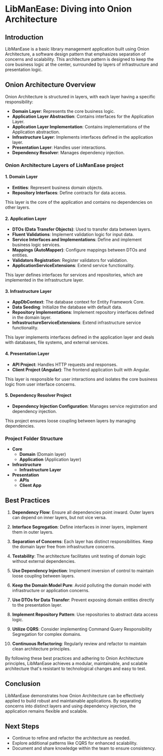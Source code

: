# LibManEase: Diving into Onion Architecture

## Introduction

LibManEase is a basic library management application built using Onion Architecture, a software design pattern that emphasizes separation of concerns and scalability. This architecture pattern is designed to keep the core business logic at the center, surrounded by layers of infrastructure and presentation logic.

## Onion Architecture Overview

Onion Architecture is structured in layers, with each layer having a specific responsibility:

- **Domain Layer**: Represents the core business logic.
- **Application Layer Abstraction**: Contains interfaces for the Application Layer.
- **Application Layer Implementation**: Contains implementations of the Application abstraction.
- **Infrastructure Layer**: Implements interfaces defined in the application layer.
- **Presentation Layer**: Handles user interactions.
- **Dependency Resolver**: Manages dependency injection.

### Onion Architecture Layers of LisManEase project

#### 1. Domain Layer

- **Entities**: Represent business domain objects.
- **Repository Interfaces**: Define contracts for data access.

This layer is the core of the application and contains no dependencies on other layers.

#### 2. Application Layer

- **DTOs (Data Transfer Objects)**: Used to transfer data between layers.
- **Fluent Validations**: Implement validation logic for input data.
- **Service Interfaces and Implementations**: Define and implement business logic services.
- **Mappings (AutoMapper)**: Configure mappings between DTOs and entities.
- **Validators Registration**: Register validators for validation.
- **ApplicationServiceExtensions**: Extend service functionality.

This layer defines interfaces for services and repositories, which are implemented in the infrastructure layer.

#### 3. Infrastructure Layer

- **AppDbContext**: The database context for Entity Framework Core.
- **Data Seeding**: Initialize the database with default data.
- **Repository Implementations**: Implement repository interfaces defined in the domain layer.
- **InfrastructureServiceExtensions**: Extend infrastructure service functionality.

This layer implements interfaces defined in the application layer and deals with databases, file systems, and external services.

#### 4. Presentation Layer

- **API Project**: Handles HTTP requests and responses.
- **Client Project (Angular)**: The frontend application built with Angular.

This layer is responsible for user interactions and isolates the core business logic from user interface concerns.

#### 5. Dependency Resolver Project

- **Dependency Injection Configuration**: Manages service registration and dependency injection.

This project ensures loose coupling between layers by managing dependencies.

### Project Folder Structure
- **Core**
  - **Domain** (Domain layer)
  - **Application** (Application layer)
- **Infrastructure**
  - **Infrastructure Layer**
- **Presentation**
  - **APIs**
  - **Client App**

## Best Practices

1. **Dependency Flow**: Ensure all dependencies point inward. Outer layers can depend on inner layers, but not vice versa.

2. **Interface Segregation**: Define interfaces in inner layers, implement them in outer layers.

3. **Separation of Concerns**: Each layer has distinct responsibilities. Keep the domain layer free from infrastructure concerns.

4. **Testability**: The architecture facilitates unit testing of domain logic without external dependencies.

5. **Use Dependency Injection**: Implement inversion of control to maintain loose coupling between layers.

6. **Keep the Domain Model Pure**: Avoid polluting the domain model with infrastructure or application concerns.

7. **Use DTOs for Data Transfer**: Prevent exposing domain entities directly to the presentation layer.

8. **Implement Repository Pattern**: Use repositories to abstract data access logic.

9. **Utilize CQRS**: Consider implementing Command Query Responsibility Segregation for complex domains.

10. **Continuous Refactoring**: Regularly review and refactor to maintain clean architecture principles.

By following these best practices and adhering to Onion Architecture principles, LibManEase achieves a modular, maintainable, and scalable architecture that's resistant to technological changes and easy to test.

## Conclusion

LibManEase demonstrates how Onion Architecture can be effectively applied to build robust and maintainable applications. By separating concerns into distinct layers and using dependency injection, the application remains flexible and scalable.

## Next Steps

- Continue to refine and refactor the architecture as needed.
- Explore additional patterns like CQRS for enhanced scalability.
- Document and share knowledge within the team to ensure consistency.

